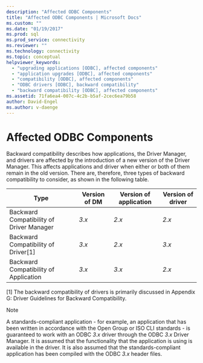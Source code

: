 ```yaml
---
description: "Affected ODBC Components"
title: "Affected ODBC Components | Microsoft Docs"
ms.custom: ""
ms.date: "01/19/2017"
ms.prod: sql
ms.prod_service: connectivity
ms.reviewer: ""
ms.technology: connectivity
ms.topic: conceptual
helpviewer_keywords: 
  - "upgrading applications [ODBC], affected components"
  - "application upgrades [ODBC], affected components"
  - "compatibility [ODBC], affected components"
  - "ODBC drivers [ODBC], backward compatibility"
  - "backward compatibility [ODBC], affected components"
ms.assetid: 71fa6ea4-007c-4c2b-b5af-2cec6ea79b58
author: David-Engel
ms.author: v-daenge
---
```

# Affected ODBC Components
Backward compatibility describes how applications, the Driver Manager, and drivers are affected by the introduction of a new version of the Driver Manager. This affects applications and driver when either or both of them remain in the old version. There are, therefore, three types of backward compatibility to consider, as shown in the following table.  
  
|Type|Version of DM|Version of application|Version of driver|  
|----------|-------------------|----------------------------|-----------------------|  
|Backward Compatibility of Driver Manager|*3.x*|*2.x*|*2.x*|  
|Backward Compatibility of Driver[1]|*3.x*|*2.x*|*3.x*|  
|Backward Compatibility of Application|*3.x*|*3.x*|*2.x*|  
  
 [1]   The backward compatibility of drivers is primarily discussed in Appendix G: Driver Guidelines for Backward Compatibility.  
  
> [!NOTE]
>  A standards-compliant application - for example, an application that has been written in accordance with the Open Group or ISO CLI standards - is guaranteed to work with an ODBC *3.x* driver through the ODBC *3.x* Driver Manager. It is assumed that the functionality that the application is using is available in the driver. It is also assumed that the standards-compliant application has been compiled with the ODBC *3.x* header files.
